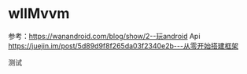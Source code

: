 # wllMvvm
参考：https://wanandroid.com/blog/show/2--玩android Api
https://juejin.im/post/5d89d9f8f265da03f2340e2b---从零开始搭建框架

测试
